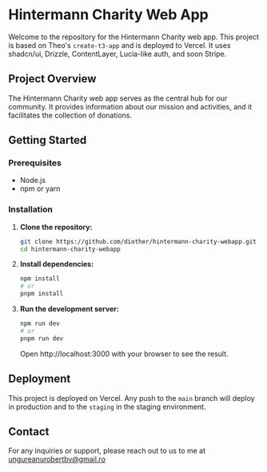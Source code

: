 # Hintermann Charity Web App

Welcome to the repository for the Hintermann Charity web app. This project is based on Theo's `create-t3-app` and is deployed to Vercel. It uses shadcn/ui, Drizzle, ContentLayer, Lucia-like auth, and soon Stripe.

## Project Overview

The Hintermann Charity web app serves as the central hub for our community. It provides information about our mission and activities, and it facilitates the collection of donations.

## Getting Started

### Prerequisites

-   Node.js
-   npm or yarn

### Installation

1. **Clone the repository:**

    ```bash
    git clone https://github.com/diother/hintermann-charity-webapp.git
    cd hintermann-charity-webapp
    ```

2. **Install dependencies:**

    ```bash
    npm install
    # or
    pnpm install
    ```

3. **Run the development server:**

    ```bash
    npm run dev
    # or
    pnpm run dev
    ```

    Open http://localhost:3000 with your browser to see the result.

## Deployment

This project is deployed on Vercel. Any push to the `main` branch will deploy in production and to the `staging` in the staging environment.

## Contact

For any inquiries or support, please reach out to us to me at ungureanurobertbv@gmail.ro
